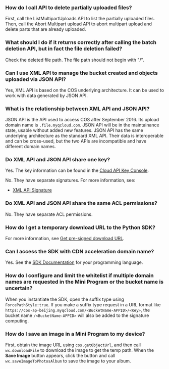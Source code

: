 ### How do I call API to delete partially uploaded files?

First, call the ListMultipartUploads API to list the partially uploaded files. Then, call the Abort Multipart upload API to abort multipart upload and delete parts that are already uploaded.

### What should I do if it returns correctly after calling the batch deletion API, but in fact the file deletion failed?

Check the deleted file path. The file path should not begin with "/".

### Can I use XML API to manage the bucket created and objects uploaded via JSON API?

Yes, XML API is based on the COS underlying architecture. It can be used to work with data generated by JSON API.

### What is the relationship between XML API and JSON API?

 JSON API is the API used to access COS after September 2016. Its upload domain name is `.file.myqcloud.com`. JSON API will be in the maintainance state, usable without added new features. JSON API has the same underlying architecture as the standard XML API. Their data is interoperable and can be cross-used, but the two APIs are incompatible and have different domain names.

### Do XML API and JSON API share one key?

Yes. The key information can be found in the [Cloud API Key Console](https://console.cloud.tencent.com/capi).

No. They have separate signatures. For more information, see:

- [XML API Signature](https://intl.cloud.tencent.com/document/product/436/7778)

### Do XML API and JSON API share the same ACL permissions?

No. They have separate ACL permissions.

### How do I get a temporary download URL to the Python SDK?

For more information, see [Get pre-signed download URL](https://intl.cloud.tencent.com/document/product/436/12270#.E8.8E.B7.E5.8F.96.E9.A2.84.E7.AD.BE.E5.90.8D.E4.B8.8B.E8.BD.BD.E9.93.BE.E6.8E.A5).

### Can I access the SDK with CDN acceleration domain name?

Yes. See the [SDK Documentation](https://intl.cloud.tencent.com/document/sdk) for your programming language.


### How do I configure and limit the whitelist if multiple domain names are requested in the Mini Program or the bucket name is uncertain?

When you instantiate the SDK, open the suffix type using `ForcePathStyle:true`. If you make a suffix type request in a URL format like `https://cos-ap-beijing.myqcloud.com/<BucketName-APPID>/<Key>`, the bucket name `/<BucketName-APPID>` will also be added to the signature computing.

### How do I save an image in a Mini Program to my device?
First, obtain the image URL using `cos.getObjectUrl`, and then call `wx.downloadFile` to download the image to get the temp path. When the **Save Image** button appears, click the button and call `wx.saveImageToPhotosAlbum` to save the image to your album.

